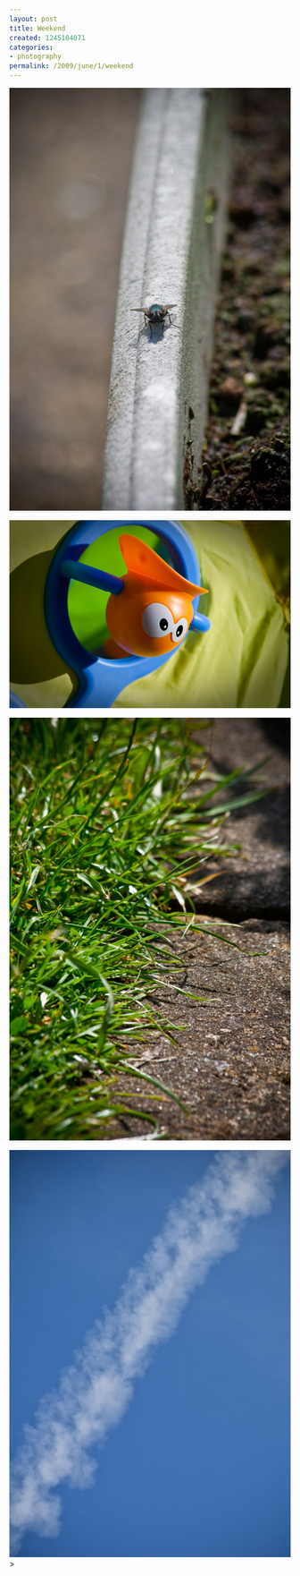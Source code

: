 ```yaml
---
layout: post
title: Weekend
created: 1245104071
categories:
- photography
permalink: /2009/june/1/weekend
---
```

<p><img alt="fly" src="/images/fly.jpg" /></p>
<p><img alt="toy" src="/images/toy.jpg" /></p>
<p><img alt="grass" src="/images/grass.jpg" /></p>
<p><img alt="trail" src="/images/trail.jpg" />></p>
